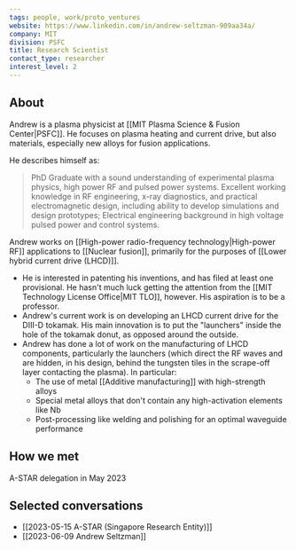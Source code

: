 ```yaml
---
tags: people, work/proto_ventures
website: https://www.linkedin.com/in/andrew-seltzman-909aa34a/
company: MIT
division: PSFC
title: Research Scientist
contact_type: researcher
interest_level: 2
---
```

## About
Andrew is a plasma physicist at [[MIT Plasma Science & Fusion Center|PSFC]]. He focuses on plasma heating and current drive, but also materials, especially new alloys for fusion applications.

He describes himself as:
>PhD Graduate with a sound understanding of experimental plasma physics, high power RF and pulsed power systems. Excellent working knowledge in RF engineering, x-ray diagnostics, and practical electromagnetic design, including ability to develop simulations and design prototypes; Electrical engineering background in high voltage pulsed power and control systems.

Andrew works on [[High-power radio-frequency technology|High-power RF]] applications to [[Nuclear fusion]], primarily for the purposes of [[Lower hybrid current drive (LHCD)]].
- He is interested in patenting his inventions, and has filed at least one provisional. He hasn't much luck getting the attention from the [[MIT Technology License Office|MIT TLO]], however. His aspiration is to be a professor.
- Andrew's current work is on developing an LHCD current drive for the DIII-D tokamak. His main innovation is to put the "launchers" inside the hole of the tokamak donut, as opposed around the outside. 
- Andrew has done a lot of work on the manufacturing of LHCD components, particularly the launchers (which direct the RF waves and are hidden, in his design, behind the tungsten tiles in the scrape-off layer contacting the plasma). In particular:
	- The use of metal [[Additive manufacturing]] with high-strength alloys
	- Special metal alloys that don't contain any high-activation elements like Nb
	- Post-processing like welding and polishing for an optimal waveguide performance

## How we met
A-STAR delegation in May 2023
## Selected conversations
- [[2023-05-15 A-STAR (Singapore Research Entity)]]
- [[2023-06-09 Andrew Seltzman]]